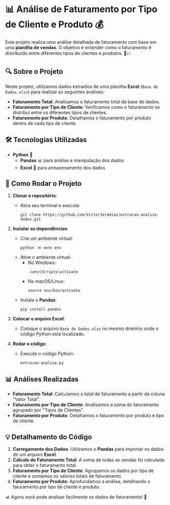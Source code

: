 # 📊 Análise de Faturamento por Tipo de Cliente e Produto 💰

Este projeto realiza uma análise detalhada de faturamento com base em uma **planilha de vendas**. O objetivo é entender como o faturamento é distribuído entre diferentes tipos de clientes e produtos. 💼📈

## 🔍 Sobre o Projeto

Neste projeto, utilizamos dados extraídos de uma planilha **Excel** (`Base de Dados.xlsx`) para realizar as seguintes análises:

- **Faturamento Total**: Analisamos o faturamento total da base de dados.
- **Faturamento por Tipo de Cliente**: Verificamos como o faturamento se distribui entre os diferentes tipos de clientes.
- **Faturamento por Produto**: Detalhamos o faturamento por produto dentro de cada tipo de cliente.

## 🛠️ Tecnologias Utilizadas

- **Python** 🐍
  - **Pandas** 📊 para análise e manipulação dos dados
  - **Excel** 📑 para armazenamento dos dados

## 📂 Como Rodar o Projeto

1. **Clonar o repositório**:
   - Abra seu terminal e execute:
     ```
     git clone https://github.com/VictorJeremias/extracao-analise-dados.git
     ```

2. **Instalar as dependências**:
   - Crie um ambiente virtual:
     ```
     python -m venv env
     ```
   - Ative o ambiente virtual:
     - No Windows:
       ```
       .\env\Scripts\activate
       ```
     - No macOS/Linux:
       ```
       source env/bin/activate
       ```
   - Instale o **Pandas**:
     ```
     pip install pandas
     ```

3. **Colocar o arquivo Excel**:
   - Coloque o arquivo `Base de Dados.xlsx` no mesmo diretório onde o código Python está localizado.

4. **Rodar o código**:
   - Execute o código Python:
     ```
     extracao-analise.py
     ```

## 📊 Análises Realizadas

- **Faturamento Total**: Calculamos o total de faturamento a partir da coluna "Valor Total".
- **Faturamento por Tipo de Cliente**: Analisamos a soma do faturamento agrupado por "Tipos de Clientes".
- **Faturamento por Produto**: Detalhamos o faturamento por produto e tipo de cliente.

## 💡 Detalhamento do Código

1. **Carregamento dos Dados**: Utilizamos o **Pandas** para importar os dados de um arquivo **Excel**.
2. **Cálculo do Faturamento Total**: A soma de todas as vendas foi calculada para obter o faturamento total.
3. **Faturamento por Tipo de Cliente**: Agrupamos os dados por tipo de cliente e somamos os valores totais de faturamento.
4. **Faturamento por Produto**: Aprofundamos a análise, detalhando o faturamento por tipo de cliente e produto.


📊 Agora você pode analisar facilmente os dados de faturamento! 🚀
